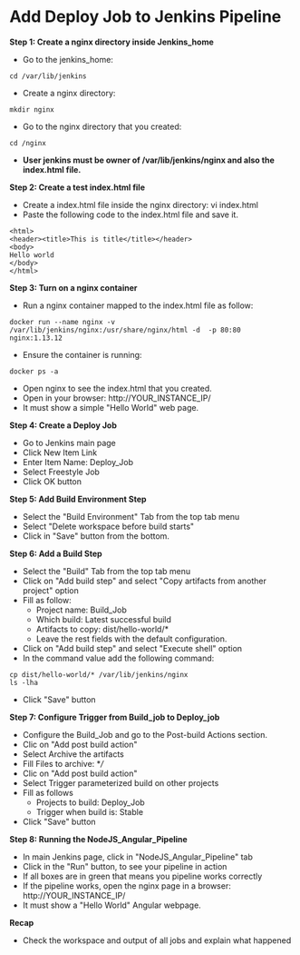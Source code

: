 # Add Deploy Job to Jenkins Pipeline

**Step 1: Create a nginx directory inside Jenkins_home**
* Go to the jenkins_home: 
```
cd /var/lib/jenkins
```
* Create a nginx directory: 
```
mkdir nginx
```
* Go to the nginx directory that you created: 
```
cd /nginx
```
* **User jenkins must be owner of /var/lib/jenkins/nginx and also the index.html file.**

**Step 2: Create a test index.html file**
* Create a index.html file inside the nginx directory: vi index.html
* Paste the following code to the index.html file and save it.

```
<html>
<header><title>This is title</title></header>
<body>
Hello world
</body>
</html>
```

**Step 3: Turn on a nginx container**
* Run a nginx container mapped to the index.html file as follow:
```
docker run --name nginx -v /var/lib/jenkins/nginx:/usr/share/nginx/html -d  -p 80:80 nginx:1.13.12
```
* Ensure the container is running:
```
docker ps -a
```
* Open nginx to see the index.html that you created.
* Open in your browser: http://YOUR_INSTANCE_IP/
* It must show a simple "Hello World" web page.

**Step 4: Create a Deploy Job**
* Go to Jenkins main page
* Click New Item Link
* Enter Item Name: Deploy_Job
* Select Freestyle Job
* Click OK button

**Step 5: Add Build Environment Step**
* Select the "Build Environment" Tab from the top tab menu
* Select "Delete workspace before build starts"
* Click in "Save" button from the bottom.

**Step 6: Add a Build Step**
* Select the "Build" Tab from the top tab menu
* Click on "Add build step" and select "Copy artifacts from another project" option
* Fill as follow:
  * Project name: Build_Job
  * Which build: Latest successful build
  * Artifacts to copy: dist/hello-world/*
  * Leave the rest fields with the default configuration.
* Click on "Add build step" and select "Execute shell" option
* In the command value add the following command:
```
cp dist/hello-world/* /var/lib/jenkins/nginx
ls -lha
```
* Click "Save" button

**Step 7:  Configure Trigger from Build_job to Deploy_job**
* Configure the Build_Job and go to the Post-build Actions section.
* Clic on "Add post build action"
* Select Archive the artifacts
* Fill Files to archive: **/*
* Clic on "Add post build action"
* Select Trigger parameterized build on other projects
* Fill as follows
  * Projects to build: Deploy_Job
  * Trigger when build is: Stable
* Click "Save" button

**Step 8: Running the NodeJS_Angular_Pipeline**
* In main Jenkins page, click in "NodeJS_Angular_Pipeline" tab
* Click in the "Run" button, to see your pipeline in action
* If all boxes are in green that means you pipeline works correctly
* If the pipeline works, open the nginx page in a browser: http://YOUR_INSTANCE_IP/
* It must show a "Hello World" Angular webpage.

**Recap**
* Check the workspace and output of all jobs and explain what happened
